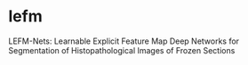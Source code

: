 # lefm
LEFM-Nets: Learnable Explicit Feature Map Deep Networks for Segmentation of Histopathological Images of Frozen Sections
